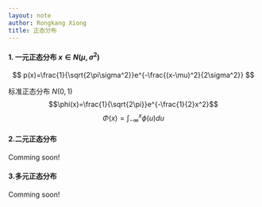```yaml
---
layout: note
author: Rongkang Xiong
title: 正态分布
---
```


#### 1. **一元正态分布 $x\in N(\mu,\sigma^2)$**
$$
p(x)=\frac{1}{\sqrt{2\pi\sigma^2}}e^{-\frac{(x-\mu)^2}{2\sigma^2}}
$$

标准正态分布 $N(0,1)$
$$\phi(x)=\frac{1}{\sqrt{2\pi}}e^{-\frac{1}{2}x^2}$$ 
$$\Phi(x)=\int_{-\infty}^{x}\phi(u)du$$


#### **2.二元正态分布**
Comming soon!

#### **3.多元正态分布**
Comming soon!
